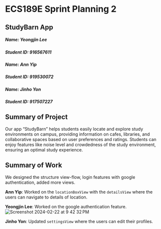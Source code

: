 # ECS189E Sprint Planning 2

## StudyBarn App

##### Name: Yeongjin Lee
##### Student ID: 916567611
##### Name: Ann Yip
##### Student ID: 919530072
##### Name: Jinho Yon
##### Student ID: 917507227

## Summary of Project
Our app “StudyBarn” helps students easily locate and explore study environments on campus, providing information on 
cafes, libraries, and collaborative spaces based on user preferences and ratings. Students can enjoy features like 
noise level and crowdedness of the study environment, ensuring an optimal study experience.

## Summary of Work
We designed the structure view-flow, login features with google authentication, added more views.

**Ann Yip**: Worked on the  `locationBoxView` with the `detailsView` where the users can navigate to details of 
location.

**Yeongjin Lee**: Worked on the google authentication feature.
![Screenshot 2024-02-22 at 9 42 32 PM](https://github.com/UCDCowShed/StudyBarn/assets/114377213/5500038c-f871-43ed-9f09-704c5589fc02)


**Jinho Yon**: Updated `settingsView` where the users can edit their profiles.


